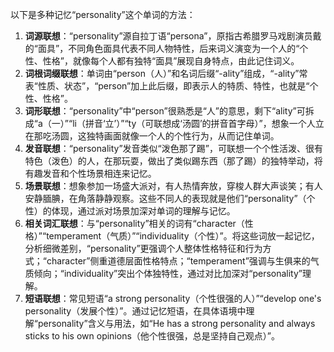 以下是多种记忆“personality”这个单词的方法：
1. **词源联想**：“personality”源自拉丁语“persona”，原指古希腊罗马戏剧演员戴的“面具”，不同角色面具代表不同人物特性，后来词义演变为一个人的“个性、性格”，就像每个人都有独特“面具”展现自身特点，由此记住词义。
2. **词根词缀联想**：单词由“person（人）”和名词后缀“-ality”组成，“-ality”常表“性质、状态”，“person”加上此后缀，即表示人的特质、特性，也就是“个性、性格”。
3. **词形联想**：“personality”中“person”很熟悉是“人”的意思，剩下“ality”可拆成“a（一）”“li（拼音‘立’）”“ty（可联想成‘汤圆’的拼音首字母）”，想象一个人立在那吃汤圆，这独特画面就像一个人的个性行为，从而记住单词。
4. **发音联想**：“personality”发音类似“泼色那了踢”，可联想一个个性活泼、很有特色（泼色）的人，在那玩耍，做出了类似踢东西（那了踢）的独特举动，将有趣发音和个性场景相连来记忆。
5. **场景联想**：想象参加一场盛大派对，有人热情奔放，穿梭人群大声谈笑；有人安静腼腆，在角落静静观察。这些不同人的表现就是他们“personality”（个性）的体现，通过派对场景加深对单词的理解与记忆。
6. **相关词汇联想**：与“personality”相关的词有“character（性格）”“temperament（气质）”“individuality（个性）”。将这些词放一起记忆，分析细微差别，“personality”更强调个人整体性格特征和行为方式；“character”侧重道德层面性格特点；“temperament”强调与生俱来的气质倾向；“individuality”突出个体独特性，通过对比加深对“personality”理解。
7. **短语联想**：常见短语“a strong personality（个性很强的人）”“develop one's personality（发展个性）”。通过记忆短语，在具体语境中理解“personality”含义与用法，如“He has a strong personality and always sticks to his own opinions（他个性很强，总是坚持自己观点）”。 